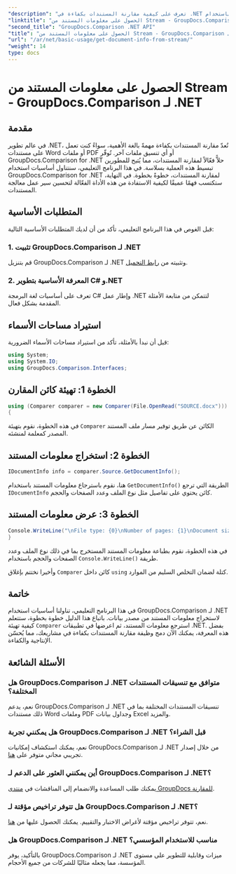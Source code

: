 ```yaml
---
"description": "تعرف على كيفية مقارنة المستندات بكفاءة في .NET باستخدام GroupDocs.Comparison، مما يعمل على تحسين سير عمل معالجة المستندات لديك بسلاسة."
"linktitle": "الحصول على معلومات المستند من Stream - GroupDocs.Comparison لـ .NET"
"second_title": "GroupDocs.Comparison .NET API"
"title": "الحصول على معلومات المستند من Stream - GroupDocs.Comparison لـ .NET"
"url": "/ar/net/basic-usage/get-document-info-from-stream/"
"weight": 14
type: docs
---
```

# الحصول على معلومات المستند من Stream - GroupDocs.Comparison لـ .NET

## مقدمة
في عالم تطوير .NET، تُعدّ مقارنة المستندات بكفاءة مهمةً بالغة الأهمية، سواءً كنت تعمل على مستندات Word أو ملفات PDF أو أي تنسيق ملفات آخر. تُوفّر GroupDocs.Comparison for .NET حلاًّ فعّالاً لمقارنة المستندات، مما يُتيح للمطورين تبسيط هذه العملية بسلاسة. في هذا البرنامج التعليمي، سنتناول أساسيات استخدام GroupDocs.Comparison for .NET لمقارنة المستندات، خطوةً بخطوة. في النهاية، ستكتسب فهمًا عميقًا لكيفية الاستفادة من هذه الأداة الفعّالة لتحسين سير عمل معالجة المستندات.
## المتطلبات الأساسية
قبل الغوص في هذا البرنامج التعليمي، تأكد من أن لديك المتطلبات الأساسية التالية:
### 1. تثبيت GroupDocs.Comparison لـ .NET
قم بتنزيل GroupDocs.Comparison لـ .NET وتثبيته من [رابط التحميل](https://releases.groupdocs.com/comparison/net/).
### 2. المعرفة الأساسية بتطوير C# و.NET
تعرف على أساسيات لغة البرمجة C# وإطار عمل .NET لتتمكن من متابعة الأمثلة المقدمة بشكل فعال.

## استيراد مساحات الأسماء
قبل أن نبدأ بالأمثلة، تأكد من استيراد مساحات الأسماء الضرورية:
```csharp
using System;
using System.IO;
using GroupDocs.Comparison.Interfaces;
```

## الخطوة 1: تهيئة كائن المقارن
```csharp
using (Comparer comparer = new Comparer(File.OpenRead("SOURCE.docx")))
{
```
في هذه الخطوة، نقوم بتهيئة `Comparer` الكائن عن طريق توفير مسار ملف المستند المصدر كمعلمة لمنشئه.
## الخطوة 2: استخراج معلومات المستند
```csharp
IDocumentInfo info = comparer.Source.GetDocumentInfo();
```
هنا، نقوم باسترجاع معلومات المستند باستخدام `GetDocumentInfo()` الطريقة التي ترجع `IDocumentInfo` كائن يحتوي على تفاصيل مثل نوع الملف وعدد الصفحات والحجم.
## الخطوة 3: عرض معلومات المستند
```csharp
Console.WriteLine("\nFile type: {0}\nNumber of pages: {1}\nDocument size: {2} bytes", info.FileType, info.PageCount, info.Size);
}
```
في هذه الخطوة، نقوم بطباعة معلومات المستند المستخرج بما في ذلك نوع الملف وعدد الصفحات والحجم باستخدام `Console.WriteLine()` طريقة.

وأخيرا نختتم بإغلاق `Comparer` كائن داخل `using` كتلة لضمان التخلص السليم من الموارد.

## خاتمة
في هذا البرنامج التعليمي، تناولنا أساسيات استخدام GroupDocs.Comparison لـ .NET لاستخراج معلومات المستند من مصدر بيانات. باتباع هذا الدليل خطوة بخطوة، ستتعلم كيفية تهيئة `Comparer` استرجع معلومات المستند، ثم اعرضها في تطبيقات .NET. بفضل هذه المعرفة، يمكنك الآن دمج وظيفة مقارنة المستندات بكفاءة في مشاريعك، مما يُحسّن الإنتاجية والكفاءة.
## الأسئلة الشائعة
### هل GroupDocs.Comparison لـ .NET متوافق مع تنسيقات المستندات المختلفة؟
نعم، يدعم GroupDocs.Comparison لـ .NET تنسيقات المستندات المختلفة بما في ذلك مستندات Word وملفات PDF وجداول بيانات Excel والمزيد.
### هل يمكنني تجربة GroupDocs.Comparison لـ .NET قبل الشراء؟
نعم، يمكنك استكشاف إمكانيات GroupDocs.Comparison لـ .NET من خلال إصدار تجريبي مجاني متوفر على [هنا](https://releases.groupdocs.com/).
### أين يمكنني العثور على الدعم لـ GroupDocs.Comparison لـ .NET؟
يمكنك طلب المساعدة والانضمام إلى المناقشات في [منتدى GroupDocs للمقارنة](https://forum.groupdocs.com/c/comparison/12).
### هل تتوفر تراخيص مؤقتة لـ GroupDocs.Comparison لـ .NET؟
نعم، تتوفر تراخيص مؤقتة لأغراض الاختبار والتقييم. يمكنك الحصول عليها من [هنا](https://purchase.groupdocs.com/temporary-license/).
### هل GroupDocs.Comparison لـ .NET مناسب للاستخدام المؤسسي؟
بالتأكيد، يوفر GroupDocs.Comparison لـ .NET ميزات وقابلية للتطوير على مستوى المؤسسة، مما يجعله مثاليًا للشركات من جميع الأحجام.